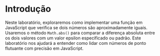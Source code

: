 # Introdução

Neste laboratório, exploraremos como implementar uma função em JavaScript que verifica se dois números são aproximadamente iguais. Usaremos o método `Math.abs()` para comparar a diferença absoluta entre os dois valores com um valor epsilon especificado ou padrão. Este laboratório nos ajudará a entender como lidar com números de ponto flutuante com precisão em JavaScript.

